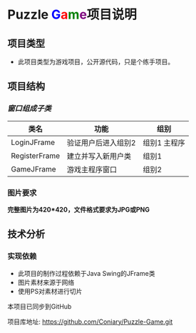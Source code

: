 # Puzzle <font color = "blue">G</font><font color = "red">a</font><font color = "green">m</font><font color = "purple">e</font>项目说明
## 项目类型
* 此项目类型为游戏项目，公开源代码，只是个练手项目。
## 项目结构
### *窗口组成子类*
| 类名            | 功能         | 组别      |
|---------------|------------|---------|
| LoginJFrame   | 验证用户后进入组别2 | 组别1 主程序 |
| RegisterFrame | 建立并写入新用户类  | 组别1     |
| GameJFrame    | 游戏主程序窗口    | 组别2     |

### 图片要求
**完整图片为420*420，文件格式要求为JPG或PNG**
## 技术分析
### 实现依赖
* 此项目的制作过程依赖于Java Swing的JFrame类
* 图片素材来源于网络
* 使用PS对素材进行切片

本项目已同步到GitHub

项目库地址: https://github.com/Coniary/Puzzle-Game.git
